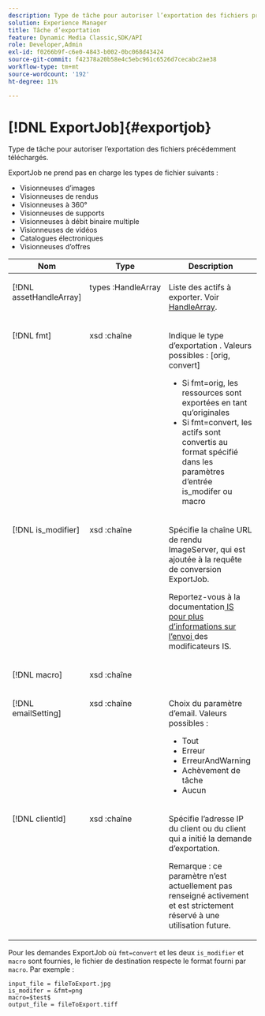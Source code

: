 ```yaml
---
description: Type de tâche pour autoriser l’exportation des fichiers précédemment téléchargés.
solution: Experience Manager
title: Tâche d’exportation
feature: Dynamic Media Classic,SDK/API
role: Developer,Admin
exl-id: f0266b9f-c6e0-4843-b002-0bc068d43424
source-git-commit: f42378a20b58e4c5ebc961c6526d7cecabc2ae38
workflow-type: tm+mt
source-wordcount: '192'
ht-degree: 11%

---
```


# [!DNL ExportJob]{#exportjob}

Type de tâche pour autoriser l’exportation des fichiers précédemment téléchargés.

ExportJob ne prend pas en charge les types de fichier suivants :

* Visionneuses d’images
* Visionneuses de rendus
* Visionneuses à 360°
* Visionneuses de supports
* Visionneuses à débit binaire multiple
* Visionneuses de vidéos
* Catalogues électroniques
* Visionneuses d’offres

<table id="table_D8F3FD30D15648BFA5B980D3DC0A5AB1"> 
 <thead> 
  <tr> 
   <th colname="col1" class="entry"> Nom </th> 
   <th colname="col2" class="entry"> Type </th> 
   <th colname="col3" class="entry"> Description </th> 
  </tr> 
 </thead>
 <tbody> 
  <tr valign="top"> 
   <td colname="col1"> <p> <span class="codeph"> <span class="varname"> [!DNL assetHandleArray]</span> </span> </p> </td> 
   <td colname="col2"> <p> <span class="codeph"> types :HandleArray</span> </p> </td> 
   <td colname="col3" valign="top"> <p>Liste des <span class="codeph"> actifs</span> à exporter. Voir <a href="../../types/c-data-types/r-handle-array.md#reference-1b93fefb5477459faf9253b54349b5f9" type="reference" format="dita" scope="local"> HandleArray</a>. </p> </td> 
  </tr> 
  <tr valign="top"> 
   <td colname="col1"> <p> <span class="codeph"> <span class="varname"> [!DNL fmt]</span> </span> </p> </td> 
   <td colname="col2"> <p> <span class="codeph"> xsd :chaîne </span> </p> </td> 
   <td colname="col3"> <p>Indique le type d’exportation <span class="codeph"> . Valeurs</span> possibles : [orig, convert] </p> <p> 
     <ul id="ul_16EF4B14100C4C7AA464CA9CF7F11D1C"> 
      <li id="li_DAB2844CC55145C88A18A1F8EC4527F9">Si <span class="codeph"> fmt=orig</span>, les ressources sont exportées en tant qu’originales </li> 
      <li id="li_07F2F8D159934D889FDC1022AB12B564">Si <span class="codeph"> fmt=convert</span>, les actifs sont convertis au format spécifié dans les paramètres d’entrée <span class="codeph"> is_modifer</span> ou <span class="codeph"> macro</span> </li> 
     </ul> </p> </td> 
  </tr> 
  <tr valign="top"> 
   <td colname="col1"> <p> <span class="codeph"> <span class="varname"> [!DNL is_modifier]</span> </span> </p> </td> 
   <td colname="col2"> <p> <span class="codeph"> xsd :chaîne </span> </p> </td> 
   <td colname="col3"> <p>Spécifie la chaîne URL de <span class="codeph"> rendu ImageServer</span>, qui est ajoutée à la requête de conversion<span class="codeph"> ExportJob</span>. </p> <p>Reportez-vous à la documentation<a href="https://experienceleague.adobe.com/docs/dynamic-media-developer-resources/image-serving-api/homeisir.html?lang=fr" scope="external" format="html"> IS pour plus d’informations sur l’envoi </a> des modificateurs IS. </p> </td> 
  </tr> 
  <tr valign="top"> 
   <td colname="col1"> <p> <span class="codeph"> <span class="varname"> [!DNL macro]</span> </span> </p> </td> 
   <td colname="col2"> <p> <span class="codeph"> xsd :chaîne </span> </p> </td> 
   <td colname="col3"> <p></p> </td> 
  </tr> 
  <tr valign="top"> 
   <td colname="col1"> <p> <span class="codeph"> <span class="varname"> [!DNL emailSetting]</span> </span> </p> </td> 
   <td colname="col2"> <p> <span class="codeph"> xsd :chaîne </span> </p> </td> 
   <td colname="col3"> <p>Choix du paramètre d’email. Valeurs possibles : </p> <p> 
     <ul id="ul_0EEDAE11B7CD4C53A6E4B2B8CB2CF730"> 
      <li id="li_F235F93828594ED78C6D464440F953FF"> <span class="codeph"> Tout</span> </li> 
      <li id="li_59E14E7EBFA64432A5FAC15DA21A0521"> <span class="codeph"> Erreur</span> </li> 
      <li id="li_BFE0B52CADD14CC1BA1AF42AB0AA1CE1"> <span class="codeph"> ErreurAndWarning</span> </li> 
      <li id="li_BE3AA67E14FB487B8B9CD6EF3D58824C"> <span class="codeph"> Achèvement de tâche</span> </li> 
      <li id="li_409C68AD0D244975BFB86B08609E0146"> <span class="codeph"> Aucun</span> </li> 
     </ul> </p> </td> 
  </tr> 
  <tr valign="top"> 
   <td colname="col1"> <p> <span class="codeph"> <span class="varname"> [!DNL clientId]</span> </span> </p> </td> 
   <td colname="col2"> <p> <span class="codeph"> xsd :chaîne </span> </p> </td> 
   <td colname="col3"> <p>Spécifie l’adresse IP du client ou du client qui a initié la demande d’exportation. </p> <p> <p>Remarque : ce paramètre n’est actuellement pas renseigné activement et est strictement réservé à une utilisation future. </p> </p> </td> 
  </tr> 
 </tbody> 
</table>

Pour les demandes ExportJob où `fmt=convert` et les deux `is_modifier` et `macro` sont fournies, le fichier de destination respecte le format fourni par `macro`. Par exemple :

```
input_file = fileToExport.jpg
is_modifer = &fmt=png
macro=$test$ 
output_file = fileToExport.tiff
```
